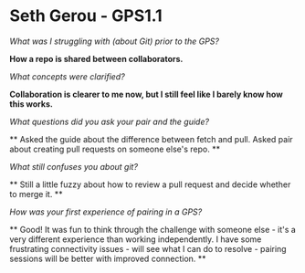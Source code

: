 # Seth Gerou - GPS1.1

*What was I struggling with (about Git) prior to the GPS?*

**How a repo is shared between collaborators.**

*What concepts were clarified?*

**Collaboration is clearer to me now, but I still feel like I barely know how this works.**

*What questions did you ask your pair and the guide?*

** Asked the guide about the difference between fetch and pull.
Asked pair about creating pull requests on someone else's repo. **

*What still confuses you about git?*

** Still a little fuzzy about how to review a pull request and decide whether to merge it. **

*How was your first experience of pairing in a GPS?*

** Good!  It was fun to think through the challenge with someone else - it's a very different experience than working independently.  I have some frustrating connectivity issues - will see what I can do to resolve - pairing sessions will be better with improved connection. **
